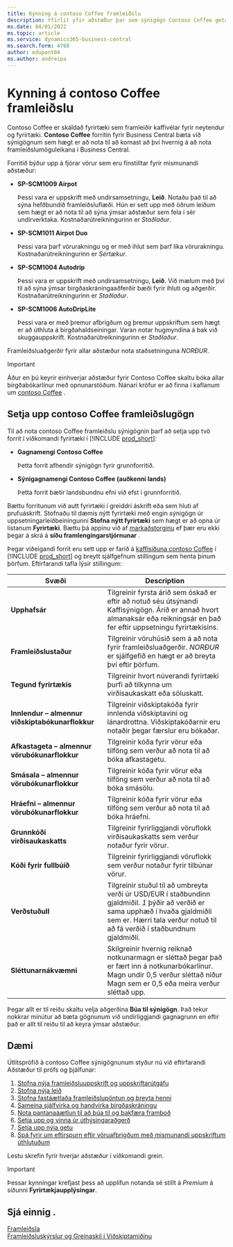 ```yaml
---
title: Kynning á contoso Coffee framleiðslu
description: Yfirlit yfir aðstæður þar sem sýnigögn Contoso Coffee geta hjálpað þér að læra hvernig á að nota framleiðslumöguleikana í Business Central.
ms.date: 04/01/2022
ms.topic: article
ms.service: dynamics365-business-central
ms.search.form: 4760
author: edupont04
ms.author: andreipa
---
```


# <a name="introduction-to-contoso-coffee-manufacturing"></a>Kynning á contoso Coffee framleiðslu

Contoso Coffee er skáldað fyrirtæki sem framleiðir kaffivélar fyrir neytendur og fyrirtæki. **Contoso Coffee** forritin fyrir Business Central bæta við sýnigögnum sem hægt er að nota til að komast að því hvernig á að nota framleiðslumöguleikana í Business Central.  

Forritið býður upp á fjórar vörur sem eru fínstilltar fyrir mismunandi aðstæður:

- **SP-SCM1009 Airpot**  

  Þessi vara er uppskrift með undirsamsetningu, **Leið**. Notaðu það til að sýna hefðbundið framleiðsluflæði. Hún er sett upp með öðrum leiðum sem hægt er að nota til að sýna ýmsar aðstæður sem fela í sér undirverktaka. Kostnaðarútreikningurinn er *Staðlaður*.  

- **SP-SCM1011 Airpot Duo**  

  Þessi vara þarf vörurakningu og er með íhlut sem þarf líka vörurakningu. Kostnaðarútreikningurinn er *Sértækur*.  

- **SP-SCM1004 Autodrip**  

  Þessi vara er uppskrift með undirsamsetningu, **Leið**. Við mælum með því til að sýna ýmsar birgðaskráningaaðferðir bæði fyrir íhluti og aðgerðir. Kostnaðarútreikningurinn er *Staðlaður*.

- **SP-SCM1006 AutoDripLite**

  Þessi vara er með þremur afbrigðum og þremur uppskriftum sem hægt er að úthluta á birgðahaldseiningar. Varan notar hugmyndina á bak við skuggauppskrift. Kostnaðarútreikningurinn er *Staðlaður*.

Framleiðsluaðgerðir fyrir allar aðstæður nota staðsetninguna *NORÐUR*.  

> [!IMPORTANT]
> Áður en þú keyrir einhverjar aðstæður fyrir Contoso Coffee skaltu bóka allar birgðabókarlínur með opnunarstöðum. Nánari kröfur er að finna í kaflanum um  [contoso Coffee](#set-up-contoso-coffee-manufacturing-data) .

## <a name="set-up-contoso-coffee-manufacturing-data"></a>Setja upp contoso Coffee framleiðslugögn

Til að nota contoso Coffee framleiðslu sýnigögnin þarf að setja upp tvö forrit í viðkomandi fyrirtæki í [!INCLUDE [prod_short](../../includes/prod_short.md)]:  

- **Gagnamengi Contoso Coffee**  

    Þetta forrit afhendir sýnigögn fyrir grunnforritið.  
- **Sýnigagnamengi Contoso Coffee (auðkenni lands)**  

    Þetta forrit bætir landsbundnu efni við efst í grunnforritið.

Bættu forritunum við autt fyrirtæki í greiddri áskrift eða sem hluti af prufuáskrift. Stofnaðu til dæmis nýtt fyrirtæki með engin sýnigögn úr uppsetningarleiðbeiningunni **Stofna nýtt fyrirtæki** sem hægt er að opna úr listanum **Fyrirtæki**. Bættu þá appinu við af  [markaðstorginu](../../ui-extensions-install-uninstall.md#install)  ef þær eru ekki þegar á skrá á  **síðu framlengingarstjórnunar** .  

Þegar viðeigandi forrit eru sett upp er farið á  [kaffisíðuna contoso Coffee](https://businesscentral.dynamics.com/?page=4760)  í  [!INCLUDE [prod_short](../../includes/prod_short.md)] og breytt sjálfgefnum stillingum sem henta þínum þörfum. Eftirfarandi tafla lýsir stillingum:  

|Svæði  |Description  |
|---------|---------|
|**Upphafsár** |Tilgreinir fyrsta árið sem óskað er eftir að notuð séu útsýnandi Kaffisýnigögn. Árið er annað hvort almanaksár eða reikningsár en það fer eftir uppsetningu fyrirtækisins.|
|**Framleiðslustaður** |Tilgreinir vöruhúsið sem á að nota fyrir framleiðsluaðgerðir. *NORÐUR* er sjálfgefið en hægt er að breyta því eftir þörfum.|
|**Tegund fyrirtækis**    |Tilgreinir hvort núverandi fyrirtæki þurfi að tilkynna um virðisaukaskatt eða söluskatt. |
|**Innlendur – almennur viðskiptabókunarflokkur**|Tilgreinir viðskiptakóða fyrir innlenda viðskiptavini og lánardrottna. Viðskiptakóðarnir eru notaðir þegar færslur eru bókaðar. |
|**Afkastageta – almennur vörubókunarflokkur**    |Tilgreinir kóða fyrir vörur eða tilföng sem verður að nota til að bóka afkastagetu.|
|**Smásala – almennur vörubókunarflokkur**    |Tilgreinir kóða fyrir vörur eða tilföng sem verður að nota til að bóka smásölu.|
|**Hráefni – almennur vörubókunarflokkur**    |Tilgreinir kóða fyrir vörur eða tilföng sem verður að nota til að bóka hráefni. |
|**Grunnkóði virðisaukaskatts**    |Tilgreinir fyrirliggjandi vöruflokk virðisaukaskatts sem verður notaður fyrir vörur.|
|**Kóði fyrir fullbúið**    |Tilgreinir fyrirliggjandi vöruflokk sem verður notaður fyrir tilbúnar vörur.|
|**Verðstuðull**     |Tilgreinir stuðul til að umbreyta verði úr USD/EUR í staðbundinn gjaldmiðil. *1* þýðir að verðið er sama upphæð í hvaða gjaldmiðli sem er. Hærri tala verður notuð til að fá verðið í staðbundnum gjaldmiðli. |
|**Sléttunarnákvæmni**  |Skilgreinir hvernig reiknað notkunarmagn er sléttað þegar það er fært inn á notkunarbókarlínur. Magn undir 0,5 verður sléttað niður Magn sem er 0,5 eða meira verður sléttað upp.|

Þegar allt er til reiðu skaltu velja aðgerðina **Búa til sýnigögn**. Það tekur nokkrar mínútur að bæta gögnunum við undirliggjandi gagnagrunn en eftir það er allt til reiðu til að keyra ýmsar aðstæður.  

## <a name="scenarios"></a>Dæmi

Útlitsprófið á contoso Coffee sýnigögnunum styður nú við eftirfarandi Aðstæður til prófs og þjálfunar:

1. [Stofna nýja framleiðsluuppskrift og uppskriftarútgáfu](create-new-production-bom-version.md)  
2. [Stofna nýja leið](create-new-routing.md)  
3. [Stofna fastáætlaða framleiðslupöntun og breyta henni](create-firm-planned-production-order-change.md)  
4. [Sameina sjálfvirka og handvirka birgðaskráningu](combine-automatic-manual-flushing.md)  
5. [Nota pantanaáætlun til að búa til og bakfæra framboð](order-planning-create-reserve-supply.md)  
6. [Setja upp og vinna úr úthýsingaraðgerð](set-up-process-subcontracting-operation.md)  
7. [Setja upp nýja getu](set-up-new-capacity.md)  
8. [Spá fyrir um eftirspurn eftir vöruafbrigðum með mismunandi uppskriftum úthlutuðum](variants.md)  

Lestu skrefin fyrir hverjar aðstæður í viðkomandi grein.  

> [!IMPORTANT]
> Þessar kynningar krefjast þess að upplifun notanda sé stillt á *Premium* á síðunni **Fyrirtækjaupplýsingar**.

## <a name="see-also"></a>Sjá einnig .

[Framleiðsla](../../production-manage-manufacturing.md)  
[Framleiðsluskýrslur og Greinaskil í Viðskiptamiðinu](../../production-reports.md)  
